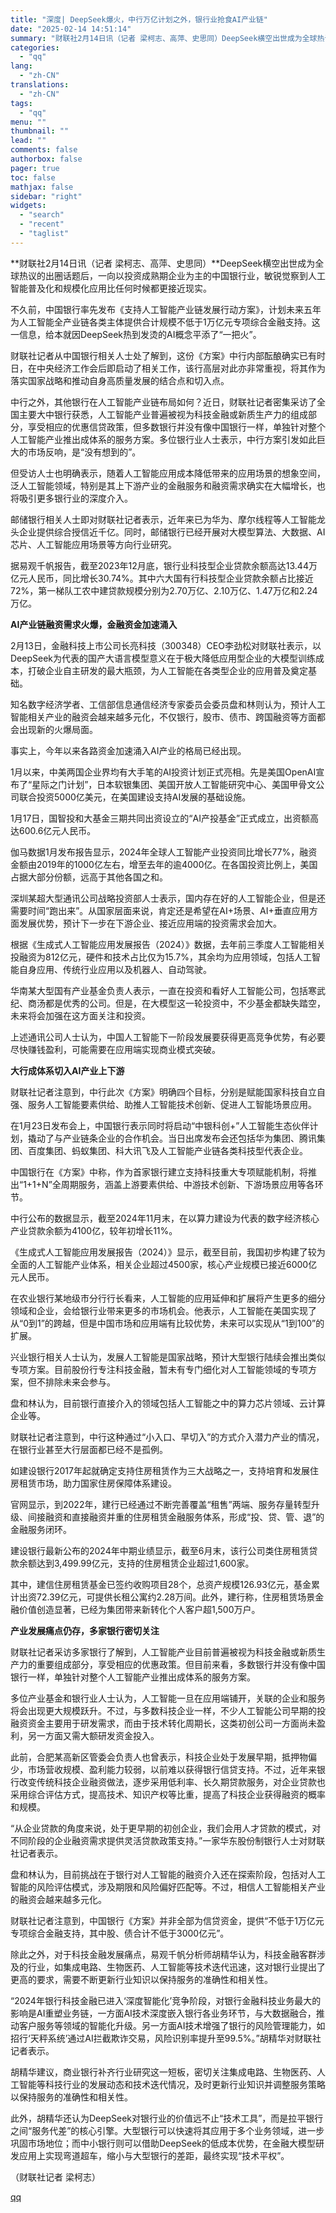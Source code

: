 ```yaml
---
title: "深度| DeepSeek爆火，中行万亿计划之外，银行业抢食AI产业链"
date: "2025-02-14 14:51:14"
summary: "财联社2月14日讯（记者 梁柯志、高萍、史思同）DeepSeek横空出世成为全球热议的出圈话题后，一..."
categories:
  - "qq"
lang:
  - "zh-CN"
translations:
  - "zh-CN"
tags:
  - "qq"
menu: ""
thumbnail: ""
lead: ""
comments: false
authorbox: false
pager: true
toc: false
mathjax: false
sidebar: "right"
widgets:
  - "search"
  - "recent"
  - "taglist"
---
```


**财联社2月14日讯（记者 梁柯志、高萍、史思同）**DeepSeek横空出世成为全球热议的出圈话题后，一向以投资成熟期企业为主的中国银行业，敏锐觉察到人工智能普及化和规模化应用比任何时候都更接近现实。

不久前，中国银行率先发布《支持人工智能产业链发展行动方案》，计划未来五年为人工智能全产业链各类主体提供合计规模不低于1万亿元专项综合金融支持。这一信息，给本就因DeepSeek热到发烫的AI概念平添了“一把火”。

财联社记者从中国银行相关人士处了解到，这份《方案》中行内部酝酿确实已有时日，在中央经济工作会后即启动了相关工作，该行高层对此亦非常重视，将其作为落实国家战略和推动自身高质量发展的结合点和切入点。

中行之外，其他银行在人工智能产业链布局如何？近日，财联社记者密集采访了全国主要大中银行获悉，人工智能产业普遍被视为科技金融或新质生产力的组成部分，享受相应的优惠信贷政策，但多数银行并没有像中国银行一样，单独针对整个人工智能产业推出成体系的服务方案。多位银行业人士表示，中行方案引发如此巨大的市场反响，是“没有想到的”。

但受访人士也明确表示，随着人工智能应用成本降低带来的应用场景的想象空间，泛人工智能领域，特别是其上下游产业的金融服务和融资需求确实在大幅增长，也将吸引更多银行业的深度介入。

邮储银行相关人士即对财联社记者表示，近年来已为华为、摩尔线程等人工智能龙头企业提供综合授信近千亿。同时，邮储银行已经开展对大模型算法、大数据、AI芯片、人工智能应用场景等方向行业研究。

据易观千帆报告，截至2023年12月底，银行业科技型企业贷款余额高达13.44万亿元人民币，同比增长30.74%。其中六大国有行科技型企业贷款余额占比接近72%，第一梯队工农中建贷款规模分别为2.70万亿、2.10万亿、1.47万亿和2.24万亿。

**AI产业链融资需求火爆，金融资金加速涌入**

2月13日，金融科技上市公司长亮科技（300348）CEO李劲松对财联社表示，以DeepSeek为代表的国产大语言模型意义在于极大降低应用型企业的大模型训练成本，打破企业自主研发的最大瓶颈，为人工智能在各类型企业的应用普及奠定基础。

知名数字经济学者、工信部信息通信经济专家委员会委员盘和林则认为，预计人工智能相关产业的融资会越来越多元化，不仅银行，股市、债市、跨国融资等方面都会出现新的火爆局面。

事实上，今年以来各路资金加速涌入AI产业的格局已经出现。

1月以来，中美两国企业界均有大手笔的AI投资计划正式亮相。先是美国OpenAI宣布了“星际之门计划”，日本软银集团、美国开放人工智能研究中心、美国甲骨文公司联合投资5000亿美元，在美国建设支持AI发展的基础设施。

1月17日，国智投和大基金三期共同出资设立的“AI产投基金”正式成立，出资额高达600.6亿元人民币。

伽马数据1月发布报告显示，2024年全球人工智能产业投资同比增长77%，融资金额由2019年的1000亿左右，增至去年的逾4000亿。在各国投资比例上，美国占据大部分份额，远高于其他各国之和。

深圳某超大型通讯公司战略投资部人士表示，国内存在好的人工智能企业，但是还需要时间“跑出来”。从国家层面来说，肯定还是希望在AI+场景、AI+垂直应用方面发展优势，预计下一步在下游企业、接近应用端的投资需求会加大。

根据《生成式人工智能应用发展报告（2024）》数据，去年前三季度人工智能相关投融资为812亿元，硬件和技术占比仅为15.7%，其余均为应用领域，包括人工智能自身应用、传统行业应用以及机器人、自动驾驶。

华南某大型国有产业基金负责人表示，一直在投资和看好人工智能公司，包括寒武纪、商汤都是优秀的公司。但是，在大模型这一轮投资中，不少基金都缺失踏空，未来将会加强在这方面关注和投资。

上述通讯公司人士认为，中国人工智能下一阶段发展要获得更高竞争优势，有必要尽快赚钱盈利，可能需要在应用端实现商业模式突破。

**大行成体系切入AI产业上下游**

财联社记者注意到，中行此次《方案》明确四个目标，分别是赋能国家科技自立自强、服务人工智能要素供给、助推人工智能技术创新、促进人工智能场景应用。

在1月23日发布会上，中国银行表示同时将启动“中银科创+”人工智能生态伙伴计划，撬动了与产业链条企业的合作机会。当日出席发布会还包括华为集团、腾讯集团、百度集团、蚂蚁集团、科大讯飞及人工智能产业链各类科技型代表企业。

中国银行在《方案》中称，作为首家银行建立支持科技重大专项赋能机制，将推出“1+1+N”全周期服务，涵盖上游要素供给、中游技术创新、下游场景应用等各环节。

中行公布的数据显示，截至2024年11月末，在以算力建设为代表的数字经济核心产业贷款余额为4100亿，较年初增长11%。

《生成式人工智能应用发展报告（2024）》显示，截至目前，我国初步构建了较为全面的人工智能产业体系，相关企业超过4500家，核心产业规模已接近6000亿元人民币。

在农业银行某地级市分行行长看来，人工智能的应用延伸和扩展将产生更多的细分领域和企业，会给银行业带来更多的市场机会。他表示，人工智能在美国实现了从“0到1”的跨越，但是中国市场和应用端有比较优势，未来可以实现从“1到100”的扩展。

兴业银行相关人士认为，发展人工智能是国家战略，预计大型银行陆续会推出类似专项方案。目前股份行专注科技金融，暂未有专门细化对人工智能领域的专项方案，但不排除未来会参与。

盘和林认为，目前银行直接介入的领域包括人工智能之中的算力芯片领域、云计算企业等。

财联社记者注意到，中行这种通过“小入口、早切入”的方式介入潜力产业的情况，在银行业甚至大行层面都已经不是孤例。

如建设银行2017年起就确定支持住房租赁作为三大战略之一，支持培育和发展住房租赁市场，助力国家住房保障体系建设。

官网显示，到2022年，建行已经通过不断完善覆盖“租售”两端、服务存量转型升级、间接融资和直接融资并重的住房租赁金融服务体系，形成“投、贷、管、退”的金融服务闭环。

建设银行最新公布的2024年中期业绩显示，截至6月末，该行公司类住房租赁贷款余额达到3,499.99亿元，支持的住房租赁企业超过1,600家。

其中，建信住房租赁基金已签约收购项目28个，总资产规模126.93亿元，基金累计出资72.39亿元，可提供长租公寓约2.28万间。此外，建行称，住房租赁场景金融价值创造显著，已经为集团带来新转化个人客户超1,500万户。

**产业发展痛点仍存，多家银行密切关注**

财联社记者采访多家银行了解到，人工智能产业目前普遍被视为科技金融或新质生产力的重要组成部分，享受相应的优惠政策。但目前来看，多数银行并没有像中国银行一样，单独针对整个人工智能产业推出成体系的服务方案。

多位产业基金和银行业人士认为，人工智能一旦在应用端铺开，关联的企业和服务将会出现更大规模跃升。不过，与多数科技企业一样，不少人工智能公司早期的投融资资金主要用于研发需求，而由于技术转化周期长，这类初创公司一方面尚未盈利，另一方面又需大额研发资金投入。

此前，合肥某高新区管委会负责人也曾表示，科技企业处于发展早期，抵押物偏少，市场营收规模、盈利能力较弱，以前难以获得银行信贷支持。不过，近年来银行改变传统科技企业融资做法，逐步采用低利率、长久期贷款服务，对企业贷款也采用综合评估方式，提高技术、知识产权等比重，提高了科技企业获得融资的概率和规模。

“从企业贷款的角度来说，处于更早期的初创企业，我们会用人才贷款的模式，对不同阶段的企业融资需求提供灵活贷款政策支持。”一家华东股份制银行人士对财联社记者表示。

盘和林认为，目前挑战在于银行对人工智能的融资介入还在探索阶段，包括对人工智能的风险评估模式，涉及期限和风险偏好匹配等。不过，相信人工智能相关产业的融资会越来越多元化。

财联社记者注意到，中国银行《方案》并非全部为信贷资金，提供“不低于1万亿元专项综合金融支持，其中股、债合计不低于3000亿元”。

除此之外，对于科技金融发展痛点，易观千帆分析师胡精华认为，科技金融客群涉及的行业，如集成电路、生物医药、人工智能等技术迭代迅速，这对银行业提出了更高的要求，需要不断更新行业知识以保持服务的准确性和相关性。

“2024年银行科技金融已进入‘深度智能化’竞争阶段，对银行金融科技业务最大的影响是AI重塑业务链，一方面AI技术深度嵌入银行各业务环节，与大数据融合，推动客户服务等领域的智能化升级。另一方面AI技术增强了银行的风险管理能力，如招行‘天秤系统’通过AI拦截欺诈交易，风险识别率提升至99.5%。”胡精华对财联社记者表示。

胡精华建议，商业银行补齐行业研究这一短板，密切关注集成电路、生物医药、人工智能等科技行业的发展动态和技术迭代情况，及时更新行业知识并调整服务策略以保持服务的准确性和相关性。

此外，胡精华还认为DeepSeek对银行业的价值远不止“技术工具”，而是拉平银行之间“服务代差”的核心引擎。大型银行可以快速将其应用于多个业务领域，进一步巩固市场地位；而中小银行则可以借助DeepSeek的低成本优势，在金融大模型研发应用上实现弯道超车，缩小与大型银行的差距，最终实现“技术平权”。

（财联社记者 梁柯志）

[qq](https://new.qq.com/rain/a/20250214A051U600)
